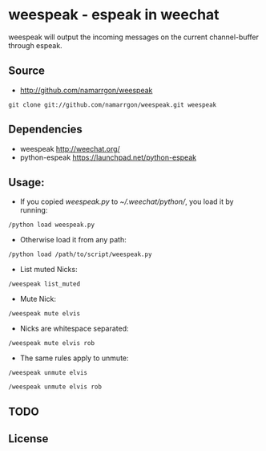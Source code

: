 # weespeak - espeak in weechat

weespeak will output the incoming messages on the current channel-buffer through espeak.

## Source

* http://github.com/namarrgon/weespeak

 ```git clone git://github.com/namarrgon/weespeak.git weespeak```

## Dependencies

* weespeak http://weechat.org/
* python-espeak https://launchpad.net/python-espeak

## Usage:
* If you copied _weespeak.py_ to _~/.weechat/python/_, you load it by running:

 ```/python load weespeak.py```

* Otherwise load it from any path:

 ```/python load /path/to/script/weespeak.py```

* List muted Nicks:

 ```/weespeak list_muted```

* Mute Nick:

 ```/weespeak mute elvis```

* Nicks are whitespace separated:

 ```/weespeak mute elvis rob```
* The same rules apply to unmute:

 ```/weespeak unmute elvis```

 ```/weespeak unmute elvis rob```

## TODO
## License
